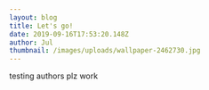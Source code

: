 ```yaml
---
layout: blog
title: Let's go!
date: 2019-09-16T17:53:20.148Z
author: Jul
thumbnail: /images/uploads/wallpaper-2462730.jpg
---
```

testing authors plz work

